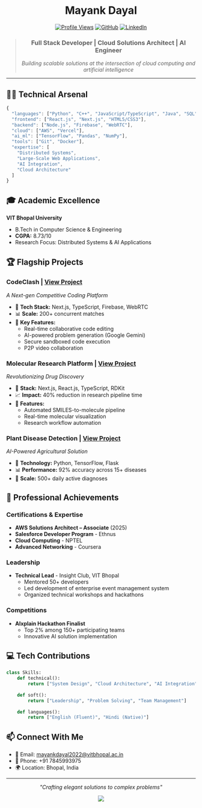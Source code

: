 <div align="center">

# Mayank Dayal
[![Profile Views](https://komarev.com/ghpvc/?username=Mayankdaya&color=0e75b6&style=flat)](https://github.com/Mayankdaya)
[![GitHub](https://img.shields.io/github/followers/Mayankdaya?label=Follow&style=social)](https://github.com/Mayankdaya)
[![LinkedIn](https://img.shields.io/badge/LinkedIn-Connect-blue?style=flat&logo=linkedin)](https://linkedin.com/in/mayank-dayal-b1003a247)

</div>

<div align="center">

> ### Full Stack Developer | Cloud Solutions Architect | AI Engineer
> *Building scalable solutions at the intersection of cloud computing and artificial intelligence*

</div>

---

## 👨‍💻 Technical Arsenal

```javascript
{
  "languages": ["Python", "C++", "JavaScript/TypeScript", "Java", "SQL", "Prolog"],
  "frontend": ["React.js", "Next.js", "HTML5/CSS3"],
  "backend": ["Node.js", "Firebase", "WebRTC"],
  "cloud": ["AWS", "Vercel"],
  "ai_ml": ["TensorFlow", "Pandas", "NumPy"],
  "tools": ["Git", "Docker"],
  "expertise": [
    "Distributed Systems",
    "Large-Scale Web Applications",
    "AI Integration",
    "Cloud Architecture"
  ]
}
```

## 🎓 Academic Excellence

**VIT Bhopal University**
- B.Tech in Computer Science & Engineering
- **CGPA:** 8.73/10
- Research Focus: Distributed Systems & AI Applications

## 🏆 Flagship Projects

### CodeClash | [View Project](#)
*A Next-gen Competitive Coding Platform*
- 🚀 **Tech Stack:** Next.js, TypeScript, Firebase, WebRTC
- 📊 **Scale:** 200+ concurrent matches
- 🔑 **Key Features:**
  - Real-time collaborative code editing
  - AI-powered problem generation (Google Gemini)
  - Secure sandboxed code execution
  - P2P video collaboration

### Molecular Research Platform | [View Project](#)
*Revolutionizing Drug Discovery*
- 🧬 **Stack:** Next.js, React.js, TypeScript, RDKit
- 📈 **Impact:** 40% reduction in research pipeline time
- 🔬 **Features:** 
  - Automated SMILES-to-molecule pipeline
  - Real-time molecular visualization
  - Research workflow automation

### Plant Disease Detection | [View Project](#)
*AI-Powered Agricultural Solution*
- 🌱 **Technology:** Python, TensorFlow, Flask
- 📊 **Performance:** 92% accuracy across 15+ diseases
- 💫 **Scale:** 500+ daily active diagnoses

## 🏅 Professional Achievements

### Certifications & Expertise
- **AWS Solutions Architect – Associate** (2025)
- **Salesforce Developer Program** - Ethnus
- **Cloud Computing** - NPTEL
- **Advanced Networking** - Coursera

### Leadership
- **Technical Lead** - Insight Club, VIT Bhopal
  - Mentored 50+ developers
  - Led development of enterprise event management system
  - Organized technical workshops and hackathons

### Competitions
- **AIxplain Hackathon Finalist** 
  - Top 2% among 150+ participating teams
  - Innovative AI solution implementation

## 💻 Tech Contributions

```python
class Skills:
    def technical():
        return ["System Design", "Cloud Architecture", "AI Integration"]
        
    def soft():
        return ["Leadership", "Problem Solving", "Team Management"]
        
    def languages():
        return ["English (Fluent)", "Hindi (Native)"]
```

## 📫 Connect With Me

- 📧 Email: mayankdayal2022@vitbhopal.ac.in
- 📱 Phone: +91 7845993975
- 🌍 Location: Bhopal, India

<div align="center">

---

*"Crafting elegant solutions to complex problems"*

<p align="center">
  <a href="https://github.com/Mayankdaya">
    <img src="https://img.shields.io/badge/Check%20My%20Work-181717?style=for-the-badge&logo=github&logoColor=white"/>
  </a>
</p>

</div>
